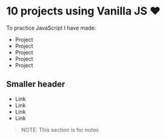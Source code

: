 # 10 projects using Vanilla JS ❤

To practice JavaScript I have made:
 * Project
 * Project
 * Project
 * Project
 * Project

## Smaller header
 * Link
 * Link
 * Link
 * Link
 
 > NOTE: This section is for notes
